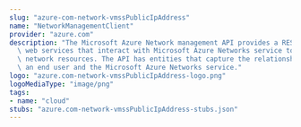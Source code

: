 ```yaml
---
slug: "azure-com-network-vmssPublicIpAddress"
name: "NetworkManagementClient"
provider: "azure.com"
description: "The Microsoft Azure Network management API provides a RESTful set of\
  \ web services that interact with Microsoft Azure Networks service to manage your\
  \ network resources. The API has entities that capture the relationship between\
  \ an end user and the Microsoft Azure Networks service."
logo: "azure.com-network-vmssPublicIpAddress-logo.png"
logoMediaType: "image/png"
tags:
- name: "cloud"
stubs: "azure.com-network-vmssPublicIpAddress-stubs.json"
---
```

